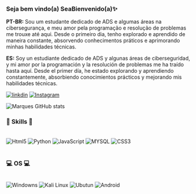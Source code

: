 
### Seja bem vindo(a) Sea ​​Bienvenido(a)✨
<body>
    <div class="center">
        <p><b>PT-BR:</b> Sou um estudante dedicado de ADS e algumas áreas na cibersegurança, e meu amor pela programação e resolução de problemas me trouxe até aqui. Desde o primeiro dia, tenho explorado e aprendido de maneira constante, absorvendo conhecimentos práticos e aprimorando minhas habilidades técnicas.</p>
        <p><b>ES:</b> Soy un estudiante dedicado de ADS y algunas áreas de ciberseguridad, y mi amor por la programación y la resolución de problemas me ha traído hasta aquí. Desde el primer día, he estado explorando y aprendiendo constantemente, absorbiendo conocimientos prácticos y mejorando mis habilidades técnicas.</p>
    </div>
</body>

[![linkdin](https://img.shields.io/badge/LinkedIn-0077B5?style=for-the-badge&logo=linkedin&logoColor=white)](https://br.linkedin.com/in/j%C3%BAlia-marques-18733a224)
[![Instagram](https://img.shields.io/badge/Instagram-E4405F?style=for-the-badge&logo=instagram&logoColor=white)](https://www.instagram.com/c4os_000/?igshid=OGQ5ZDc2ODk2ZA%3D%3D)

![Marques GitHub stats](https://github-readme-stats.vercel.app/api?username=zJuliazzZ&show_icons=true&theme=synthwave)

### 🔎 Skills 🔎 

<div style="display: inline_block"><br>
    <img align= "center" alt="Html5" src="https://img.shields.io/badge/HTML5-E34F26?style=for-the-badge&logo=html5&logoColor=white">
    <img align= "center" alt="Python" src="https://img.shields.io/badge/Python-14354C?style=for-the-badge&logo=python&logoColor=white">
    <img align= "center" alt="JavaScript" src="https://img.shields.io/badge/JavaScript-F7DF1E?style=for-the-badge&logo=javascript&logoColor=black">
    <img align= "center" alt="MYSQL" src="https://img.shields.io/badge/MySQL-00000F?style=for-the-badge&logo=mysql&logoColor=white">
    <img align= "center" alt="CSS3" src="https://img.shields.io/badge/CSS3-1572B6?style=for-the-badge&logo=css3&logoColor=whitee">
</div><br>

### 💻 OS 💻

<div style="display: inline_block"><br>
    <img aling= "center" alt="Windowns" src="https://img.shields.io/badge/Windows-0078D6?style=for-the-badge&logo=windows&logoColor=white">
    <img aling= "center" alt="Kali Linux" src="https://img.shields.io/badge/Kali_Linux-557C94?style=for-the-badge&logo=kali-linux&logoColor=white">
    <img aling= "center" alt="Ubutun" src="https://img.shields.io/badge/Ubuntu-E95420?style=for-the-badge&logo=ubuntu&logoColor=white">
     <img aling= "center" alt="Android" src="https://img.shields.io/badge/Android-3DDC84?style=for-the-badge&logo=android&logoColor=white">
</div>
